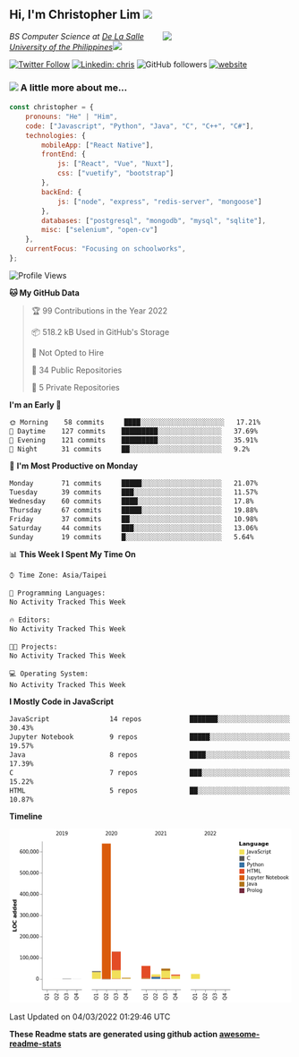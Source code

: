 <h2>Hi, I'm Christopher Lim <img src="https://media3.giphy.com/media/r3SVtaGUukD5V6UjzP/giphy.gif" width="50" /></h2>
<img align='right' src="https://media.giphy.com/media/M9gbBd9nbDrOTu1Mqx/giphy.gif" width="230">
<p><em>BS Computer Science at <a href="https://www.dlsu.edu.ph/">De La Salle University of the Philippines</a><img src="https://media.giphy.com/media/WUlplcMpOCEmTGBtBW/giphy.gif" width="30"> 
</em></p>

[![Twitter Follow](https://img.shields.io/twitter/follow/ClovesJL?label=Follow)](https://twitter.com/intent/follow?screen_name=ClovesJL)
[![Linkedin: chris](https://img.shields.io/badge/-chris-blue?style=flat-square&logo=Linkedin&logoColor=white&link=https://www.linkedin.com/in/christopher-lim-122831183/)](https://www.linkedin.com/in/christopher-lim-122831183/)
![GitHub followers](https://img.shields.io/github/followers/cc-visionary?label=Follow&style=social)
[![website](https://img.shields.io/badge/Website-46a2f1.svg?&style=flat-square&logo=Google-Chrome&logoColor=white&link=http://christopherlim.surge.sh/)](http://christopherlim.surge.sh/)

### <img src="https://media.giphy.com/media/VgCDAzcKvsR6OM0uWg/giphy.gif" width="50"> A little more about me...  

```javascript
const christopher = {
    pronouns: "He" | "Him",
    code: ["Javascript", "Python", "Java", "C", "C++", "C#"],
    technologies: {
        mobileApp: ["React Native"],
        frontEnd: {
            js: ["React", "Vue", "Nuxt"],
            css: ["vuetify", "bootstrap"]
        },
        backEnd: {
            js: ["node", "express", "redis-server", "mongoose"]
        },
        databases: ["postgresql", "mongodb", "mysql", "sqlite"],
        misc: ["selenium", "open-cv"]
    },
    currentFocus: "Focusing on schoolworks",
};
```

<!--START_SECTION:waka-->
![Profile Views](http://img.shields.io/badge/Profile%20Views-0-blue)

**🐱 My GitHub Data** 

> 🏆 99 Contributions in the Year 2022
 > 
> 📦 518.2 kB Used in GitHub's Storage 
 > 
> 🚫 Not Opted to Hire
 > 
> 📜 34 Public Repositories 
 > 
> 🔑 5 Private Repositories  
 > 
**I'm an Early 🐤** 

```text
🌞 Morning    58 commits     ████░░░░░░░░░░░░░░░░░░░░░   17.21% 
🌆 Daytime    127 commits    █████████░░░░░░░░░░░░░░░░   37.69% 
🌃 Evening    121 commits    █████████░░░░░░░░░░░░░░░░   35.91% 
🌙 Night      31 commits     ██░░░░░░░░░░░░░░░░░░░░░░░   9.2%

```
📅 **I'm Most Productive on Monday** 

```text
Monday       71 commits     █████░░░░░░░░░░░░░░░░░░░░   21.07% 
Tuesday      39 commits     ███░░░░░░░░░░░░░░░░░░░░░░   11.57% 
Wednesday    60 commits     ████░░░░░░░░░░░░░░░░░░░░░   17.8% 
Thursday     67 commits     █████░░░░░░░░░░░░░░░░░░░░   19.88% 
Friday       37 commits     ██░░░░░░░░░░░░░░░░░░░░░░░   10.98% 
Saturday     44 commits     ███░░░░░░░░░░░░░░░░░░░░░░   13.06% 
Sunday       19 commits     █░░░░░░░░░░░░░░░░░░░░░░░░   5.64%

```


📊 **This Week I Spent My Time On** 

```text
⌚︎ Time Zone: Asia/Taipei

💬 Programming Languages: 
No Activity Tracked This Week

🔥 Editors: 
No Activity Tracked This Week

🐱‍💻 Projects: 
No Activity Tracked This Week

💻 Operating System: 
No Activity Tracked This Week

```

**I Mostly Code in JavaScript** 

```text
JavaScript               14 repos            ███████░░░░░░░░░░░░░░░░░░   30.43% 
Jupyter Notebook         9 repos             █████░░░░░░░░░░░░░░░░░░░░   19.57% 
Java                     8 repos             ████░░░░░░░░░░░░░░░░░░░░░   17.39% 
C                        7 repos             ███░░░░░░░░░░░░░░░░░░░░░░   15.22% 
HTML                     5 repos             ██░░░░░░░░░░░░░░░░░░░░░░░   10.87%

```


**Timeline**

![Chart not found](https://raw.githubusercontent.com/cc-visionary/cc-visionary/master/charts/bar_graph.png) 


 Last Updated on 04/03/2022 01:29:46 UTC
<!--END_SECTION:waka-->

**These Readme stats are generated using github action [awesome-readme-stats](https://github.com/anmol098/waka-readme-stats)**
